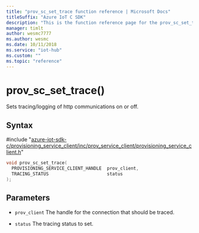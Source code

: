 ```yaml
---                             
title: "prov_sc_set_trace function reference | Microsoft Docs" 
titleSuffix: "Azure IoT C SDK"            
description: "This is the function reference page for the prov_sc_set_trace() function in the Azure IoT C SDK. This SDK is used with Azure IoT Hub and Azure IoT Hub Device Provisioning Service"            
manager: timlt                 
author: wesmc7777              
ms.author: wesmc               
ms.date: 10/11/2018                    
ms.service: "iot-hub"             
ms.custom: ""                
ms.topic: "reference"        
---                            
```


# prov_sc_set_trace()

Sets tracing/logging of http communications on or off.

## Syntax

\#include "[azure-iot-sdk-c/provisioning_service_client/inc/prov_service_client/provisioning_service_client.h](../provisioning-service-client-h.md)"  
```C
void prov_sc_set_trace(
  PROVISIONING_SERVICE_CLIENT_HANDLE  prov_client,
  TRACING_STATUS                      status
);
```

## Parameters
* `prov_client` The handle for the connection that should be traced. 

* `status` The tracing status to set.

